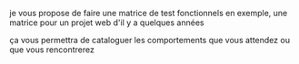 je vous propose de faire une matrice de test fonctionnels
en exemple, une matrice pour un projet web d'il y a quelques années

ça vous permettra de cataloguer les comportements que vous attendez ou que vous rencontrerez
